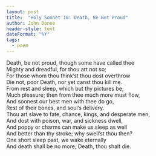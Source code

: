 ```yaml
---
layout: post
title:  "Holy Sonnet 10: Death, Be Not Proud"
author: John Donne
header-style: text
dateFormat: "%Y"
tags:
  - poem
---
```

<section>
  <p>
    Death, be not proud, though some have called thee<br />
    Mighty and dreadful, for thou art not so;<br />
    For those whom thou think’st thou dost overthrow<br />
    Die not, poor Death, nor yet canst thou kill me.<br />
    From rest and sleep, which but thy pictures be,<br />
    Much pleasure; then from thee much more must flow,<br />
    And soonest our best men with thee do go,<br />
    Rest of their bones, and soul’s delivery.<br />
    Thou art slave to fate, chance, kings, and desperate men,<br />
    And dost with poison, war, and sickness dwell,<br />
    And poppy or charms can make us sleep as well<br />
    And better than thy stroke; why swell’st thou then?<br />
    One short sleep past, we wake eternally<br />
    And death shall be no more; Death, thou shalt die.
  </p>
</section>